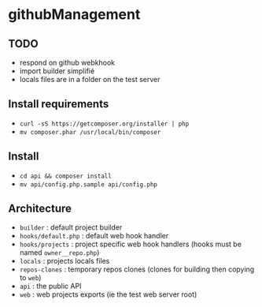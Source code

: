githubManagement
================

TODO
----
- respond on github webkhook
- import builder simplifié
- locals files are in a folder on the test server

Install requirements
--------------------
- `curl -sS https://getcomposer.org/installer | php`
- `mv composer.phar /usr/local/bin/composer`

Install
-------
- `cd api && composer install`
- `mv api/config.php.sample api/config.php`

Architecture
------------
- `builder` : default project builder
- `hooks/default.php` : default web hook handler
- `hooks/projects` : project specific web hook handlers (hooks must be named `owner__repo.php`)
- `locals` : projects locals files
- `repos-clones` : temporary repos clones (clones for building then copying to `web`)
- `api` : the public API
- `web` : web projects exports (ie the test web server root)